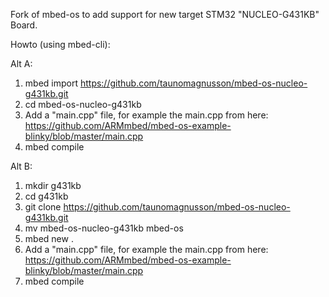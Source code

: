 Fork of mbed-os to add support for new target STM32 "NUCLEO-G431KB" Board.

Howto (using mbed-cli):

Alt A:
1. mbed import https://github.com/taunomagnusson/mbed-os-nucleo-g431kb.git
2. cd mbed-os-nucleo-g431kb
3. Add a "main.cpp" file, for example the main.cpp from here: https://github.com/ARMmbed/mbed-os-example-blinky/blob/master/main.cpp
4. mbed compile

Alt B:
1. mkdir g431kb
2. cd g431kb
3. git clone https://github.com/taunomagnusson/mbed-os-nucleo-g431kb.git
4. mv mbed-os-nucleo-g431kb mbed-os
5. mbed new .
6. Add a "main.cpp" file, for example the main.cpp from here: https://github.com/ARMmbed/mbed-os-example-blinky/blob/master/main.cpp
7. mbed compile
